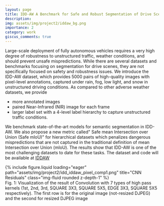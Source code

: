 ```yaml
---
layout: page
title: IDD-AW A Benchmark for Safe and Robust Segmentation of Drive Scenes in Unstructured Traffic and Adverse Weather
description: 
img: assets/img/project2/iddaw_bg.png
importance: 2
category: work
giscus_comments: true
---
```


Large-scale deployment of fully autonomous vehicles requires a very high degree of robustness to unstructured traffic, weather conditions, and should prevent unsafe mispredictions. While there are several datasets and benchmarks focusing on segmentation for drive scenes, they are not specifically focused on safety and robustness issues. We introduce the IDD-AW dataset, which provides 5000 pairs of high-quality images with pixel-level annotations, captured under rain, fog, low light, and snow in unstructured driving conditions. As compared to other adverse weather datasets, we provide 

- more annotated images
-  paired Near-Infrared (NIR) image for each frame
- larger label set with a 4-level label hierarchy to capture unstructured traffic conditions. 

We benchmark state-of-the-art models for semantic segmentation in IDD-AW. We also propose a new metric called" Safe mean Intersection over Union (Safe mIoU)" for hierarchical datasets which penalizes dangerous mispredictions that are not captured in the traditional definition of mean Intersection over Union (mIoU). The results show that IDD-AW is one of the most challenging datasets to date for these tasks. The dataset and code will be available at [IDDAW](https://iddaw.github.io)

<div class="row">
    <div class="col-sm mt-3 mt-md-0">
        {% include figure.liquid loading="eager" path="assets/img/project2/idd_iddaw_pixel_comp1.png" title="CNN Residuals" class="img-fluid rounded z-depth-1" %}
    </div>
</div>
<div class="caption">
    Fig. 1: Visualization of the result of Convolution with 7 types of high pass kernels (1st, 2nd, 3rd, SQUARE 3X3, SQUARE 5X5, EDGE 3X3, SQUARE 5X5 respectively). The first row is for the original image (not-resized DJPEG) and the second for resized DJPEG image
</div>